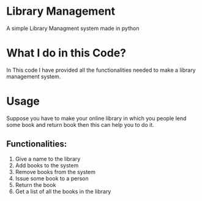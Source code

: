 # Library Management
A simple Library Managment system made in python<br>
# What I do in this Code?
In This code I have provided all the functionalities needed to make a library management system.
<br>
# Usage
Suppose you have to make your online library in which you people lend some book and return book then this can help you to do it.<br>
## Functionalities:
<ol>
<li> Give a name to the library </li>
<li> Add books to the system </li>
<li> Remove books from the system </li>
<li> Issue some book to a person</li>
<li> Return the book </li>
<li> Get a list of all the books in the library</li>
</ol><br>
